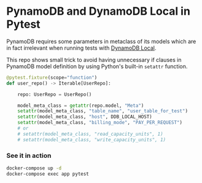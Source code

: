 # PynamoDB and DynamoDB Local in Pytest

PynamoDB requires some parameters in metaclass of its models which are in fact irrelevant when running tests with [DynamoDB Local](https://hub.docker.com/r/amazon/dynamodb-local).

This repo shows small trick to avoid having unnecessary if clauses in PynamoDB model definition by using Python's built-in `setattr` function.

```python
@pytest.fixture(scope="function")
def user_repo() -> Iterable[UserRepo]:

    repo: UserRepo = UserRepo()

    model_meta_class = getattr(repo.model, "Meta")
    setattr(model_meta_class, "table_name", "user_table_for_test")
    setattr(model_meta_class, "host", DDB_LOCAL_HOST)
    setattr(model_meta_class, "billing_mode", "PAY_PER_REQUEST")
    # or
    # setattr(model_meta_class, "read_capacity_units", 1)
    # setattr(model_meta_class, "write_capacity_units", 1)
```

### See it in action

```bash
docker-compose up -d
docker-compose exec app pytest
```
